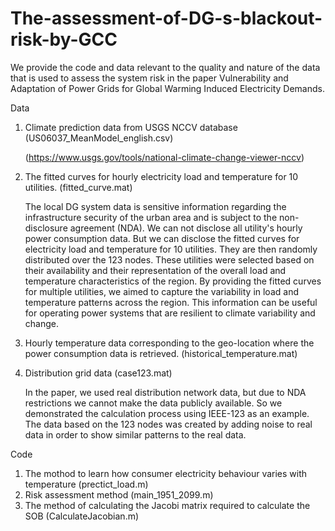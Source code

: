 # The-assessment-of-DG-s-blackout-risk-by-GCC

We provide the code and data relevant to the quality and nature of the data that is used to assess the system risk in the paper Vulnerability and Adaptation of Power Grids for Global Warming Induced Electricity Demands. 

Data
1) Climate prediction data from USGS NCCV database (US06037_MeanModel_english.csv)

   (https://www.usgs.gov/tools/national-climate-change-viewer-nccv) 

2) The fitted curves for hourly electricity load and temperature for 10 utilities.  (fitted_curve.mat)
   
   The local DG system data is sensitive information regarding the infrastructure security of the urban area and is subject to the non-disclosure agreement (NDA). We can not disclose all utility's hourly power consumption data. But we can disclose the fitted curves for electricity load and temperature for 10 utilities. They are then randomly distributed over the 123 nodes. These utilities were selected based on their availability and their representation of the overall load and temperature characteristics of the region. By providing the fitted curves for multiple utilities, we aimed to capture the variability in load and temperature patterns across the region. This information can be useful for operating power systems that are resilient to climate variability and change.
   
3) Hourly temperature data corresponding to the geo-location where the power consumption data is retrieved. (historical_temperature.mat)

4) Distribution grid data (case123.mat)
   
   In the paper, we used real distribution network data, but due to NDA restrictions we cannot make the data publicly available. So we demonstrated the calculation process using IEEE-123 as an example. The data based on the 123 nodes was created by adding noise to real data in order to show similar patterns to the real data.

Code
1) The mothod to learn how consumer electricity behaviour varies with temperature (prectict_load.m)
2) Risk assessment method (main_1951_2099.m)
3) The method of calculating the Jacobi matrix required to calculate the SOB (CalculateJacobian.m)
